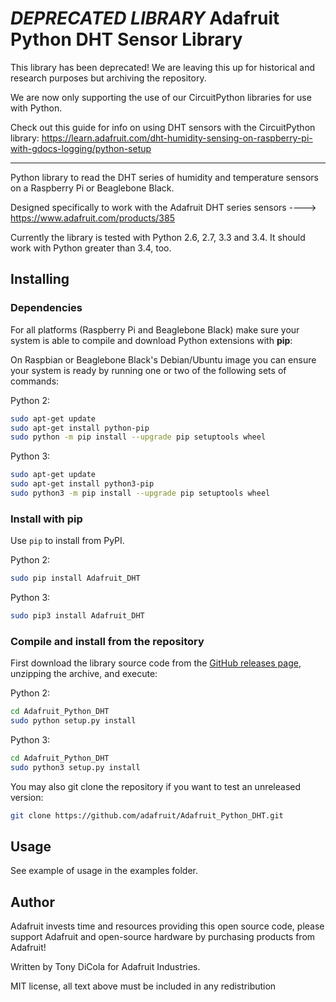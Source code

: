 *DEPRECATED LIBRARY* Adafruit Python DHT Sensor Library
=======================

This library has been deprecated! We are leaving this up for historical and research purposes but archiving the repository.

We are now only supporting the use of our CircuitPython libraries for use with Python.

Check out this guide for info on using DHT sensors with the CircuitPython library: https://learn.adafruit.com/dht-humidity-sensing-on-raspberry-pi-with-gdocs-logging/python-setup

---------------------------------------

Python library to read the DHT series of humidity and temperature sensors on a
Raspberry Pi or Beaglebone Black.

Designed specifically to work with the Adafruit DHT series sensors ---->
https://www.adafruit.com/products/385

Currently the library is tested with Python 2.6, 2.7, 3.3 and 3.4. It should
work with Python greater than 3.4, too.

Installing
----------

### Dependencies

For all platforms (Raspberry Pi and Beaglebone Black) make sure your system is
able to compile and download Python extensions with **pip**:

On Raspbian or Beaglebone Black's Debian/Ubuntu image you can ensure your
system is ready by running one or two of the following sets of commands:

Python 2:

````sh
sudo apt-get update
sudo apt-get install python-pip
sudo python -m pip install --upgrade pip setuptools wheel
````

Python 3:

````sh
sudo apt-get update
sudo apt-get install python3-pip
sudo python3 -m pip install --upgrade pip setuptools wheel
````

### Install with pip

Use `pip` to install from PyPI.

Python 2:

```sh
sudo pip install Adafruit_DHT
```

Python 3:

```sh
sudo pip3 install Adafruit_DHT
```

### Compile and install from the repository

First download the library source code from the [GitHub releases
page](https://github.com/adafruit/Adafruit_Python_DHT/releases), unzipping the
archive, and execute:

Python 2:

```sh
cd Adafruit_Python_DHT
sudo python setup.py install
```

Python 3:

```sh
cd Adafruit_Python_DHT
sudo python3 setup.py install
```

You may also git clone the repository if you want to test an unreleased
version:

```sh
git clone https://github.com/adafruit/Adafruit_Python_DHT.git
```

Usage
-----

See example of usage in the examples folder.

Author
------

Adafruit invests time and resources providing this open source code, please
support Adafruit and open-source hardware by purchasing products from Adafruit!

Written by Tony DiCola for Adafruit Industries.

MIT license, all text above must be included in any redistribution
